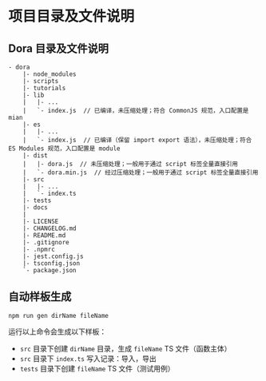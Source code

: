 # 项目目录及文件说明

## Dora 目录及文件说明

```
- dora
    |- node_modules
    |- scripts
    |- tutorials
    |- lib
    |   |- ...
    |   `- index.js  // 已编译，未压缩处理；符合 CommonJS 规范，入口配置是 mian
    |- es
    |   |- ...
    |   `- index.js  // 已编译（保留 import export 语法），未压缩处理；符合 ES Modules 规范，入口配置是 module
    |- dist
    |   |- dora.js  // 未压缩处理；一般用于通过 script 标签全量直接引用
    |   `- dora.min.js  // 经过压缩处理；一般用于通过 script 标签全量直接引用
    |- src
    |   |- ...
    |   `- index.ts
    |- tests
    |- docs
    |
    |- LICENSE
    |- CHANGELOG.md
    |- README.md
    |- .gitignore
    |- .npmrc
    |- jest.config.js
    |- tsconfig.json
    `- package.json
```

## 自动样板生成

```
npm run gen dirName fileName
```

运行以上命令会生成以下样板：

- `src` 目录下创建 `dirName` 目录，生成 `fileName` TS 文件（函数主体）
- `src` 目录下 `index.ts` 写入记录：导入，导出
- `tests` 目录下创建 `fileName` TS 文件（测试用例）
